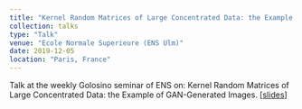 ```yaml
---
title: "Kernel Random Matrices of Large Concentrated Data: the Example of GAN-Generated Images"
collection: talks
type: "Talk"
venue: "Ecole Normale Superieure (ENS Ulm)"
date: 2019-12-05
location: "Paris, France"
---
```


Talk at the weekly Golosino seminar of ENS on: Kernel Random Matrices of Large Concentrated Data: the Example of GAN-Generated Images. [[slides](https://melaseddik.github.io/files/slides/talkENS_12_2019.pdf)]

